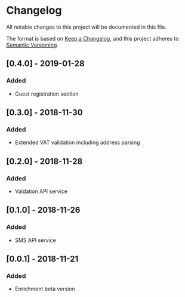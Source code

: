 # Changelog
All notable changes to this project will be documented in this file.

The format is based on [Keep a Changelog](https://keepachangelog.com/en/1.0.0/),
and this project adheres to [Semantic Versioning](https://semver.org/spec/v2.0.0.html).

## [0.4.0] - 2019-01-28
### Added
- Guest registration section

## [0.3.0] - 2018-11-30
### Added
- Extended VAT validation including address parsing

## [0.2.0] - 2018-11-28
### Added
- Valdation API service

## [0.1.0] - 2018-11-26
### Added
- SMS API service

## [0.0.1] - 2018-11-21
### Added
- Enrichment beta version
